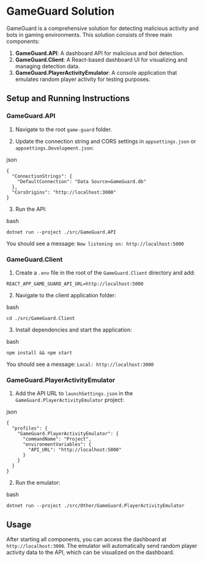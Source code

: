 
# GameGuard Solution

GameGuard is a comprehensive solution for detecting malicious activity and bots in gaming environments. This solution consists of three main components:

1.  **GameGuard.API**: A dashboard API for malicious and bot detection.
2.  **GameGuard.Client**: A React-based dashboard UI for visualizing and managing detection data.
3.  **GameGuard.PlayerActivityEmulator**: A console application that emulates random player activity for testing purposes.

## Setup and Running Instructions

### GameGuard.API

1.  Navigate to the root  `game-guard`  folder.
    
2.  Update the connection string and CORS settings in  `appsettings.json`  or  `appsettings.Development.json`:
    

json

```
{
  "ConnectionStrings": {
    "DefaultConnection": "Data Source=GameGuard.db"
  },
  "CorsOrigins": "http://localhost:3000"
}
```

3.  Run the API:

bash

```
dotnet run --project ./src/GameGuard.API
```

You should see a message:  `Now listening on: http://localhost:5000`

### GameGuard.Client

1.  Create a  `.env`  file in the root of the  `GameGuard.Client`  directory and add:

```
REACT_APP_GAME_GUARD_API_URL=http://localhost:5000
```

2.  Navigate to the client application folder:

bash

```
cd ./src/GameGuard.Client
```

3.  Install dependencies and start the application:

bash

```
npm install && npm start
```

You should see a message:  `Local: http://localhost:3000`

### GameGuard.PlayerActivityEmulator

1.  Add the API URL to  `launchSettings.json`  in the  `GameGuard.PlayerActivityEmulator`  project:

json

```
{
  "profiles": {
    "GameGuard.PlayerActivityEmulator": {
      "commandName": "Project",
      "environmentVariables": {
        "API_URL": "http://localhost:5000"
      }
    }
  }
}
```

2.  Run the emulator:

bash

```
dotnet run --project ./src/Other/GameGuard.PlayerActivityEmulator
```

## Usage

After starting all components, you can access the dashboard at  `http://localhost:3000`. The emulator will automatically send random player activity data to the API, which can be visualized on the dashboard.
